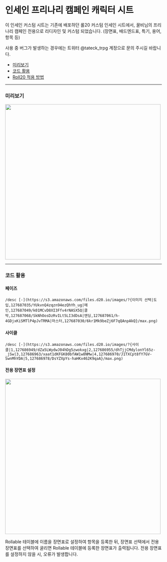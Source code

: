 # 인세인 프리나리 캠페인 캐릭터 시트

이 인세인 커스텀 시트는 기존에 배포하던 롤20 커스텀 인세인 시트에서, 꿀비님의 프리나리 캠페인 전용으로 리디자인 및 커스텀 되었습니다. (장면표, 배드엔드표, 특기, 용어, 항목 등)

사용 중 버그가 발생하는 경우에는 트위터 @tateck_trpg 계정으로 문의 주시길 바랍니다.

* [미리보기](#미리보기)
* [코드 활용](#코드-활용)
* [Roll20 적용 방법](https://tateck-scenario.postype.com/post/6370282)

------------------------------

### 미리보기
<img src="https://raw.githubusercontent.com/tateck-develop/roll20CustomSheet/main/inSANe/insane_PRINARI/guide.png" width="500px"></img>

* * *

### 코드 활용
#### 페이즈
```
/desc [-](https://s3.amazonaws.com/files.d20.io/images/?{이미지 선택|도입,127687035/YUkvnQ4zqzn94ezQhYh_ug|메인,127687049/k01MCvD8XI3Ffv4rNASX5Q|클막,127687068/SkNhOosDzRvILt5LI3dDsA|엔딩,127687061/h-4GDjxKiSMTlP4pJvTRMA|마스터,127687030/6kr1Mk9beZj6F7qQAnpAkQ}/max.png)
```

#### 사이클
```
/desc [-](https://s3.amazonaws.com/files.d20.io/images/?{사이클|1,127686949/dZa5LWydwJ04hDg5zwokxg|2,127686955/dhTjjCMdylonYl65z-_jSw|3,127686963/xaat1dKFGK80bfAW1w8NMw|4,127686970/J1TXCpt8fY7GV-SwnMhYDA|5,127686978/DsYZXpYs-haHKx462K9qaA}/max.png)
```

#### 전용 장면표 설정
<img src="https://raw.githubusercontent.com/tateck-develop/roll20CustomSheet/main/inSANe/insane_PRINARI/setting.png" width="500px"></img>

Rollable 테이블에 이름을 장면표로 설정하여 항목을 등록한 뒤, 장면표 선택에서 전용 장면표를 선택하여 굴리면 Rollable 테이블에 등록한 장면표가 출력됩니다.
전용 장면표를 설정하지 않을 시, 오류가 발생합니다.
